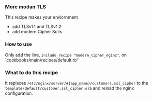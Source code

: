 ### More modan TLS

This recipe makes your enviornment

- add TLSv1.1 and TLSv1.2
- add modern Cipher Suits


### How to use

Only add the line, `include_recipe "modern_cipher_nginx"`,  on `cookbooks/main/recipes/default.rb"


### What to do this recipe

It replaces `/etc/nginx/server/#{app_name}/customers.ssl_cipher` to the `template/default/customer.ssl_cipher.erb` and reload the nginx configuration.



